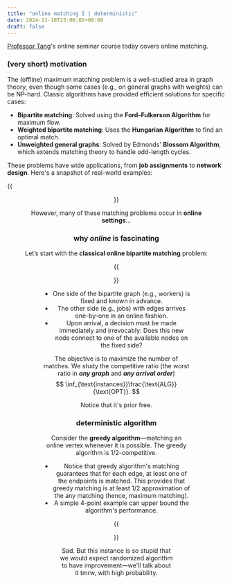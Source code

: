 ```yaml
---
title: "online matching I | deterministic"
date: 2024-11-18T23:06:02+08:00
draft: false
---
```


[Professor Tang](http://zhihaotang.com/)'s online seminar course today covers online matching.

### (very short) motivation

The (offline) maximum matching problem is a well-studied area in graph theory, even though some cases (e.g., on general graphs with weights) can be NP-hard. Classic algorithms have provided efficient solutions for specific cases:

- **Bipartite matching**: Solved using the **Ford-Fulkerson Algorithm** for maximum flow.
- **Weighted bipartite matching**: Uses the **Hungarian Algorithm** to find an optimal match.
- **Unweighted general graphs**: Solved by Edmonds' **Blossom Algorithm**, which extends matching theory to handle odd-length cycles.

These problems have wide applications, from **job assignments** to **network design**. Here's a snapshot of real-world examples:

{{<figure align="center" src="/online/online_matching_application.jpeg" caption="Stealing a page from Professor Tang's slide" width="100%">}}

However, many of these matching problems occur in **online settings**...

### why *online* is fascinating

Let’s start with the **classical online bipartite matching** problem:

{{<figure align="center" src="/online/online_matching_model.jpeg" caption="Stealing another page from Professor Tang's slide" width="100%">}}

- One side of the bipartite graph (e.g., workers) is fixed and known in advance.
- The other side (e.g., jobs) with edges arrives one-by-one in an online fashion.
- Upon arrival, a decision must be made immediately and irrevocably: Does this new node connect to one of the available nodes on the fixed side?

The objective is to maximize the number of matches. We study the competitive ratio (the worst ratio in ***any graph*** and ***any arrival order***)
$$
\inf_{\text{instances}}\frac{\text{ALG}}{\text{OPT}}.
$$

Notice that it's prior free.

### deterministic algorithm

Consider the **greedy algorithm**—matching an online vertex whenever it is possible. The greedy algorithm is 1/2-competitive.

- Notice that greedy algorithm's matching guarantees that for each edge, at least one of the endpoints is matched. This provides that greedy matching is at least 1/2 approximation of the any matching (hence, maximum matching).
- A simple 4-point example can upper bound the algorithm's performance.

{{<figure align="center" src="/online/det_alg_instance.jpeg" caption="offline nodes (left) and online nodes (right). the 1/2 instance can be constructed by, if the alg. connects the first online node with one of the offline node, let the second online node be connected only with this occupied offline node." width="100%">}}

Sad. But this instance is so stupid that we would expect randomized algorithm to have improvement—we'll talk about it tmrw, with high probability.
